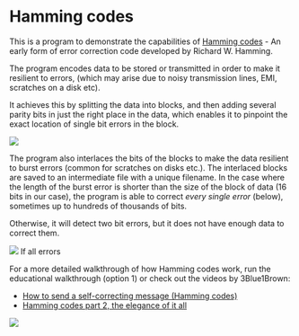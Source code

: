 # Hamming codes

This is a program to demonstrate the capabilities of [Hamming codes](https://en.wikipedia.org/wiki/Hamming_code "Wikipedia: Hamming Code") - An early form of error correction code developed by Richard W. Hamming.

The program encodes data to be stored or transmitted in order to make it resilient to errors, (which may arise due to noisy transmission lines, EMI, scratches on a disk etc).

It achieves this by splitting the data into blocks, and then adding several parity bits in just the right place in the data, which enables it to pinpoint the exact location of single bit errors in the block.

<img src = https://github.com/robosam2003/Hamming_codes/blob/master/resources/smallBlockColoured.jpg>



The program also interlaces the bits of the blocks to make the data resilient to burst errors (common for scratches on disks etc.).
The interlaced blocks are saved to an intermediate file with a unique filename.
In the case where the length of the burst error is shorter than the size of the block of data (16 bits in our case), the program is able to correct *every single error* (below), sometimes up to hundreds of thousands of bits.

Otherwise, it will detect two bit errors, but it does not have enough data to correct them. 

<img src = https://github.com/robosam2003/Hamming_codes/blob/master/resources/errorCorrectionSuccess.jpg>
If all errors 

For a more detailed walkthrough of how Hamming codes work, run the educational walkthrough (option 1) or check out the videos by 3Blue1Brown:
- [How to send a self-correcting message (Hamming codes)](https://www.youtube.com/watch?v=X8jsijhllIA&t=681s)
- [Hamming codes part 2, the elegance of it all](https://www.youtube.com/watch?v=b3NxrZOu_CE&t=362s)

<img src = https://github.com/robosam2003/Hamming_codes/blob/master/resources/titleDisplay.jpg>
